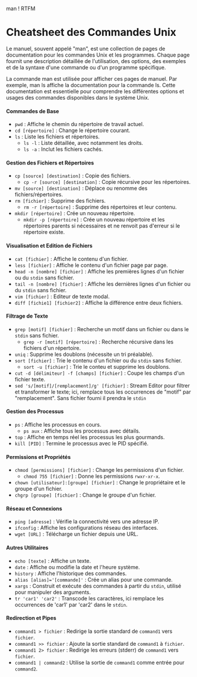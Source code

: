 man ! RTFM

# Cheatsheet des Commandes Unix

Le manuel, souvent appelé "man", est une collection de pages de documentation pour les commandes Unix et les programmes. Chaque page fournit une description détaillée de l'utilisation, des options, des exemples et de la syntaxe d'une commande ou d'un programme spécifique.

La commande man est utilisée pour afficher ces pages de manuel. Par exemple, man ls affiche la documentation pour la commande ls. Cette documentation est essentielle pour comprendre les différentes options et usages des commandes disponibles dans le système Unix.


#### Commandes de Base
- ``pwd`` : Affiche le chemin du répertoire de travail actuel.
- ``cd [répertoire]`` : Change le répertoire courant.
- ``ls`` : Liste les fichiers et répertoires.
  - ``ls -l`` : Liste détaillée, avec notamment les droits.
  - ``ls -a`` : Inclut les fichiers cachés.

#### Gestion des Fichiers et Répertoires
- ``cp [source] [destination]`` : Copie des fichiers.
  - ``cp -r [source] [destination]`` : Copie récursive pour les répertoires.
- ``mv [source] [destination]`` : Déplace ou renomme des fichiers/répertoires.
- ``rm [fichier]`` : Supprime des fichiers.
  - ``rm -r [répertoire]`` : Supprime des répertoires et leur contenu.
- ``mkdir [répertoire]`` : Crée un nouveau répertoire.
    - ``mkdir -p [répertoire]`` : Crée un nouveau répertoire et les répertoires parents si nécessaires et ne renvoit pas d'erreur si le répertoire existe.

#### Visualisation et Edition de Fichiers
- ``cat [fichier]`` : Affiche le contenu d'un fichier.
- ``less [fichier]`` : Affiche le contenu d'un fichier page par page.
- ``head -n [nombre] [fichier]`` : Affiche les premières lignes d'un fichier ou du ``stdin`` sans fichier.
- ``tail -n [nombre] [fichier]`` : Affiche les dernières lignes d'un fichier ou du ``stdin`` sans fichier.
- ``vim [fichier]`` : Editeur de texte modal.
- ``diff [fichie1] [fichier2]`` : Affiche la différence entre deux fichiers.

#### Filtrage de Texte
- ``grep [motif] [fichier]`` : Recherche un motif dans un fichier ou dans le ``stdin`` sans fichier.
  - ``grep -r [motif] [répertoire]`` : Recherche récursive dans les fichiers d'un répertoire.
- ``uniq`` : Supprime les doublons (nécessite un tri préalable).
- ``sort [fichier]`` : Trie le contenu d'un fichier ou du ``stdin`` sans fichier.
  - ``sort -u [fichier]`` : Trie le conteu et supprime les doublons.
- ``cut -d [délimiteur] -f [champs] [fichier]`` : Coupe les champs d'un fichier texte.
 - ``sed 's/[motif]/[remplacement]/g' [fichier]`` : Stream Editor pour filtrer et transformer le texte; ici, remplace tous les occurrences de "motif" par "remplacement". Sans fichier fourni il prendra le ``stdin``

#### Gestion des Processus
- ``ps`` : Affiche les processus en cours.
  - ``ps aux`` : Affiche tous les processus avec détails.
- ``top`` : Affiche en temps réel les processus les plus gourmands.
- ``kill [PID]`` : Termine le processus avec le PID spécifié.

#### Permissions et Propriétés
- ``chmod [permissions] [fichier]`` : Change les permissions d'un fichier.
  - ``chmod 755 [fichier]`` : Donne les permissions `rwxr-xr-x`.
- ``chown [utilisateur]:[groupe] [fichier]`` : Change le propriétaire et le groupe d'un fichier.
- ``chgrp [groupe] [fichier]`` : Change le groupe d'un fichier.

#### Réseau et Connexions
- ``ping [adresse]`` : Vérifie la connectivité vers une adresse IP.
- ``ifconfig`` : Affiche les configurations réseau des interfaces.
- ``wget [URL]`` : Télécharge un fichier depuis une URL.

#### Autres Utilitaires
- ``echo [texte]`` : Affiche un texte.
- ``date`` : Affiche ou modifie la date et l'heure système.
- ``history`` : Affiche l'historique des commandes.
- ``alias [alias]='[commande]'`` : Crée un alias pour une commande.
- ``xargs`` : Construit et exécute des commandes à partir du ``stdin``, utilisé pour manipuler des arguments.
- ``tr 'car1' 'car2'`` : Transcode les caractères, ici remplace les occurrences de 'car1' par 'car2' dans le ``stdin``.


#### Redirection et Pipes
- ``command1 > fichier`` : Redirige la sortie standard de `command1` vers `fichier`.
- ``command1 >> fichier`` : Ajoute la sortie standard de `command1` à `fichier`.
- ``command1 2> fichier`` : Redirige les erreurs (stderr) de `command1` vers `fichier`.
- ``command1 | command2`` : Utilise la sortie de `command1` comme entrée pour `command2`.

